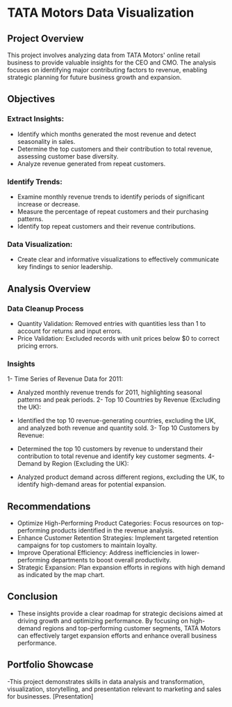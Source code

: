 # TATA Motors Data Visualization
## Project Overview
This project involves analyzing data from TATA Motors' online retail business to provide valuable insights for the CEO and CMO. The analysis focuses on identifying major contributing factors to revenue, enabling strategic planning for future business growth and expansion.

## Objectives
### Extract Insights:
- Identify which months generated the most revenue and detect seasonality in sales.
- Determine the top customers and their contribution to total revenue, assessing customer base diversity.
- Analyze revenue generated from repeat customers.

### Identify Trends:
- Examine monthly revenue trends to identify periods of significant increase or decrease.
- Measure the percentage of repeat customers and their purchasing patterns.
- Identify top repeat customers and their revenue contributions.

### Data Visualization:
- Create clear and informative visualizations to effectively communicate key findings to senior leadership.

## Analysis Overview
### Data Cleanup Process
- Quantity Validation: Removed entries with quantities less than 1 to account for returns and input errors.
- Price Validation: Excluded records with unit prices below $0 to correct pricing errors.

### Insights
1- Time Series of Revenue Data for 2011:

- Analyzed monthly revenue trends for 2011, highlighting seasonal patterns and peak periods.
2- Top 10 Countries by Revenue (Excluding the UK):

- Identified the top 10 revenue-generating countries, excluding the UK, and analyzed both revenue and quantity sold.
3- Top 10 Customers by Revenue:

- Determined the top 10 customers by revenue to understand their contribution to total revenue and identify key customer segments.
4- Demand by Region (Excluding the UK):

- Analyzed product demand across different regions, excluding the UK, to identify high-demand areas for potential expansion.

## Recommendations
- Optimize High-Performing Product Categories: Focus resources on top-performing products identified in the revenue analysis.
- Enhance Customer Retention Strategies: Implement targeted retention campaigns for top customers to maintain loyalty.
- Improve Operational Efficiency: Address inefficiencies in lower-performing departments to boost overall productivity.
- Strategic Expansion: Plan expansion efforts in regions with high demand as indicated by the map chart.

## Conclusion
- These insights provide a clear roadmap for strategic decisions aimed at driving growth and optimizing performance. By focusing on high-demand regions and top-performing customer segments, TATA Motors can effectively target expansion efforts and enhance overall business performance.

## Portfolio Showcase
-This project demonstrates skills in data analysis and transformation, visualization, storytelling, and presentation relevant to marketing and sales for businesses.
[Presentation]


